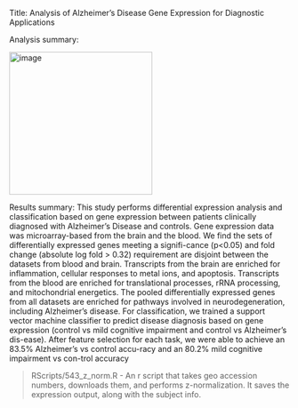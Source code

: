 Title: Analysis of Alzheimer’s Disease Gene Expression for Diagnostic Applications

Analysis summary: 

<img width="257" alt="image" src="https://user-images.githubusercontent.com/88799351/176286478-c2abdc19-0384-4f7d-8c51-95ba380eacd3.png">

Results summary: This study performs differential expression analysis and classification based on gene expression between patients clinically diagnosed with Alzheimer’s Disease and controls. Gene expression data was microarray-based from the brain and the blood. We find the sets of differentially expressed genes meeting a signifi-cance (p<0.05) and fold change (absolute log fold > 0.32) requirement are disjoint between the datasets from blood and brain. Transcripts from the brain are enriched for inflammation, cellular responses to metal ions, and apoptosis. Transcripts from the blood are enriched for translational processes, rRNA processing, and mitochondrial energetics. The pooled differentially expressed genes from all datasets are enriched for pathways involved in neurodegeneration, including Alzheimer’s disease. For classification, we trained a support vector machine classifier to predict disease diagnosis based on gene expression (control vs mild cognitive impairment and control vs Alzheimer’s dis-ease). After feature selection for each task, we were able to achieve an 83.5% Alzheimer’s vs control accu-racy and an 80.2% mild cognitive impairment vs con-trol accuracy


>RScripts/543_z_norm.R - An r script that takes geo accession numbers, downloads them, and performs z-normalization. It saves the expression output, along with the subject info.
